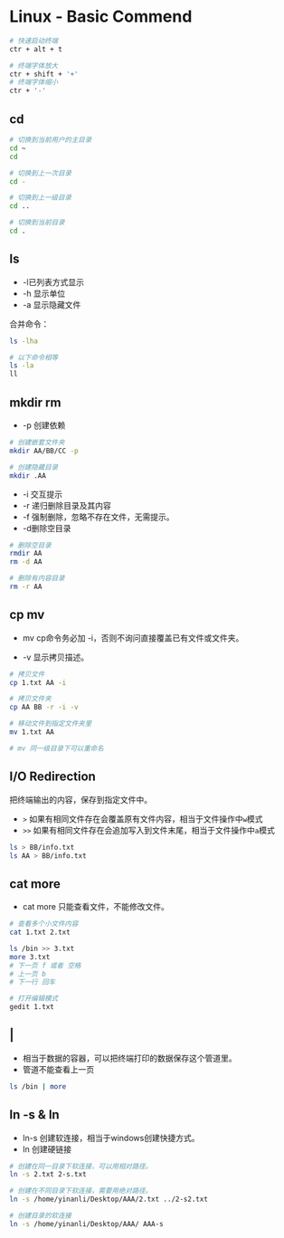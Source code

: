 # Linux - Basic Commend

```bash
# 快速启动终端
ctr + alt + t

# 终端字体放大
ctr + shift + '+'
# 终端字体缩小
ctr + '-' 
```

## cd

```bash
# 切换到当前用户的主目录
cd ~
cd

# 切换到上一次目录
cd -

# 切换到上一级目录
cd ..

# 切换到当前目录
cd .
```

## ls

- -l已列表方式显示
- -h 显示单位
- -a 显示隐藏文件

合并命令：

```bash
ls -lha

# 以下命令相等
ls -la
ll
```

## mkdir rm

- -p 创建依赖

```bash
# 创建嵌套文件夹
mkdir AA/BB/CC -p

# 创建隐藏目录
mkdir .AA
```

- -i 交互提示
- -r 递归删除目录及其内容
- -f 强制删除，忽略不存在文件，无需提示。
- -d删除空目录

```bash
# 删除空目录
rmdir AA
rm -d AA

# 删除有内容目录
rm -r AA
```

## cp mv

- mv cp命令务必加 -i，否则不询问直接覆盖已有文件或文件夹。

- -v 显示拷贝描述。

```bash
# 拷贝文件
cp 1.txt AA -i

# 拷贝文件夹
cp AA BB -r -i -v 

# 移动文件到指定文件夹里
mv 1.txt AA

# mv 同一级目录下可以重命名
```

## I/O Redirection

把终端输出的内容，保存到指定文件中。

- `>` 如果有相同文件存在会覆盖原有文件内容，相当于文件操作中`w`模式
- `>>` 如果有相同文件存在会追加写入到文件末尾，相当于文件操作中`a`模式

```bash
ls > BB/info.txt
ls AA > BB/info.txt
```

## cat more

- cat more 只能查看文件，不能修改文件。

```bash
# 查看多个小文件内容
cat 1.txt 2.txt

ls /bin >> 3.txt
more 3.txt
# 下一页 f 或者 空格
# 上一页 b
# 下一行 回车

# 打开编辑模式
gedit 1.txt
```

## |

- 相当于数据的容器，可以把终端打印的数据保存这个管道里。
- 管道不能查看上一页

```bash
ls /bin | more
```

## ln -s & ln

- ln-s 创建软连接，相当于windows创建快捷方式。
- ln 创建硬链接

```bash
# 创建在同一目录下软连接，可以用相对路径。
ln -s 2.txt 2-s.txt

# 创建在不同目录下软连接，需要用绝对路径。
ln -s /home/yinanli/Desktop/AAA/2.txt ../2-s2.txt

# 创建目录的软连接
ln -s /home/yinanli/Desktop/AAA/ AAA-s
```







